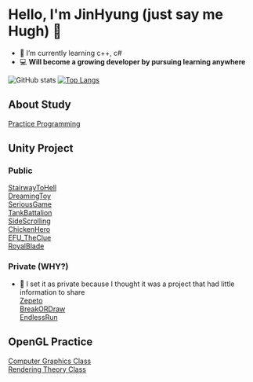 # Hello, I'm JinHyung (just say me Hugh) 👋
- 🌱 I’m currently learning c++, c#
- 💻 **Will become a growing developer by pursuing learning anywhere**

![GitHub stats](https://github-readme-stats.vercel.app/api?username=JinHyung16&show_icons=true&theme=dark)
[![Top Langs](https://github-readme-stats.vercel.app/api/top-langs/?username=JinHyung16&layout=compact)](https://github.com/JinHyung16/github-readme-stats)

## About Study
[Practice Programming](https://github.com/JinHyung16/Algorithm_Practice)  

## Unity Project
### Public
[StairwayToHell](https://github.com/JinHyung16/unity_StairwayToHell.git)  
[DreamingToy](https://github.com/JinHyung16/unity_ToyGame.git)  
[SeriousGame](https://github.com/JinHyung16/unity_SeriousGame)  
[TankBattalion](https://github.com/JinHyung16/unity_TankBattalion)  
[SideScrolling](https://github.com/JinHyung16/unity_SideScrolling_Gradius)  
[ChickenHero](https://github.com/JinHyung16/unity_ChickenHero)  
[EFU_TheClue](https://github.com/JinHyung16/unity_EFU_CSI)  
[RoyalBlade](https://github.com/JinHyung16/unity_RoyalBlade)  

### Private (WHY?)
- 🤔 I set it as private because I thought it was a project that had little information to share  
[Zepeto](https://github.com/JinHyung16/Unity_Zepeto.git)  
[BreakORDraw](https://github.com/JinHyung16/unity_BreakORDraw)  
[EndlessRun](https://github.com/JinHyung16/unity_EndlessRun)  

## OpenGL Practice
[Computer Graphics Class](https://github.com/JinHyung16/OpenGL_HomeWork/tree/main/Computer%20Graphis%20Homework)  
[Rendering Theory Class](https://github.com/JinHyung16/OpenGL_HomeWork/tree/main/Rendering%20Theory%20Homework)  
